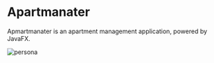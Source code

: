 # Apartmanater
Apmartmanater is an apartment management application, powered by JavaFX.

![persona](https://user-images.githubusercontent.com/30008464/45535539-ff866300-b828-11e8-8470-d45f381b63b0.PNG)
